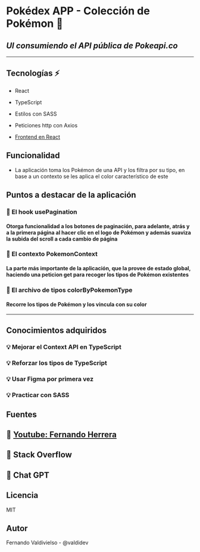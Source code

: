 # Pokédex APP - Colección de Pokémon :space_invader:
## _UI consumiendo el API pública de Pokeapi.co_

***
## Tecnologías :zap:
- React
- TypeScript 
- Estilos con SASS
- Peticiones http con Axios

- [Frontend en React](https://github.com/valdidev/rocker-stocker-react)

## Funcionalidad

- La aplicación toma los Pokémon de una API y los filtra por su tipo, en base a un contexto se les aplica el color característico de este

## Puntos a destacar de la aplicación
### :rocket: El hook usePagination
#### Otorga funcionalidad a los botones de paginación, para adelante, atrás y a la primera página al hacer clic en el logo de Pokémon y además suaviza la subida del scroll a cada cambio de página
### :rocket: El contexto PokemonContext
#### La parte más importante de la aplicación, que la provee de estado global, haciendo una peticion get para recoger los tipos de Pokémon existentes
### :rocket: El archivo de tipos colorByPokemonType
#### Recorre los tipos de Pokémon y los vincula con su color
***

## Conocimientos adquiridos
### :bulb: Mejorar el Context API en TypeScript
### :bulb: Reforzar los tipos de TypeScript
### :bulb: Usar Figma por primera vez
### :bulb: Practicar con SASS

## Fuentes
## :book: [Youtube: Fernando Herrera](https://www.youtube.com/watch?v=8HE657KssxE)
## :book: Stack Overflow
## :book: Chat GPT

## Licencia
MIT

## Autor
Fernando Valdivielso - @valdidev
